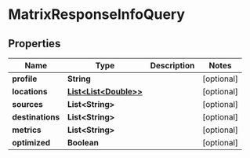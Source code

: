 
# MatrixResponseInfoQuery

## Properties
Name | Type | Description | Notes
------------ | ------------- | ------------- | -------------
**profile** | **String** |  |  [optional]
**locations** | [**List&lt;List&lt;Double&gt;&gt;**](List.md) |  |  [optional]
**sources** | **List&lt;String&gt;** |  |  [optional]
**destinations** | **List&lt;String&gt;** |  |  [optional]
**metrics** | **List&lt;String&gt;** |  |  [optional]
**optimized** | **Boolean** |  |  [optional]



